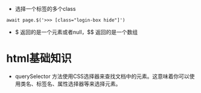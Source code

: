 - 选择一个标签的多个class

```
await page.$('>>> [class="login-box hide"]')
```

- $ 返回的是一个元素或者null，$$ 返回的是一个数组



# html基础知识

- querySelector 方法使用CSS选择器来查找文档中的元素。这意味着你可以使用类名、标签名、属性选择器等来选择元素。